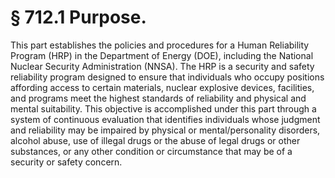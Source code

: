 # § 712.1   Purpose.

This part establishes the policies and procedures for a Human Reliability Program (HRP) in the Department of Energy (DOE), including the National Nuclear Security Administration (NNSA). The HRP is a security and safety reliability program designed to ensure that individuals who occupy positions affording access to certain materials, nuclear explosive devices, facilities, and programs meet the highest standards of reliability and physical and mental suitability. This objective is accomplished under this part through a system of continuous evaluation that identifies individuals whose judgment and reliability may be impaired by physical or mental/personality disorders, alcohol abuse, use of illegal drugs or the abuse of legal drugs or other substances, or any other condition or circumstance that may be of a security or safety concern.




